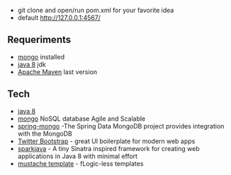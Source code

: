 - git clone and open/run  pom.xml for your favorite idea
- default http://127.0.0.1:4567/


Requeriments
-----------
- [mongo] installed
- [java 8] jdk
- [Apache Maven] last version


Tech
-----------
* [java 8]
* [mongo] NoSQL database Agile and Scalable
* [spring-mongo] -The Spring Data MongoDB project provides integration with the MongoDB
* [Twitter Bootstrap] - great UI boilerplate for modern web apps
* [sparkjava] - A tiny Sinatra inspired framework for creating web applications in Java 8 with minimal effort
* [mustache template] - fLogic-less templates

[java 8]:http://www.oracle.com/technetwork/java/javase/overview/java8-2100321.html
[mongo]:http://www.mongodb.org/
[spring-mongo]:http://projects.spring.io/spring-data-mongodb/
[sparkjava]:http://www.sparkjava.com/
[mustache template]:http://mustache.github.io/
[Twitter Bootstrap]:http://twitter.github.com/bootstrap/
[Apache maven]:http://maven.apache.org/
